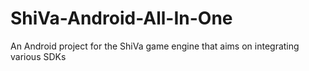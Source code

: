 ShiVa-Android-All-In-One
========================

An Android project for the ShiVa game engine that aims on integrating various SDKs